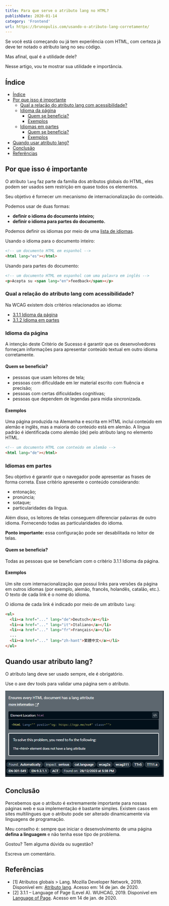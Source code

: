 ```yaml
---
title: Para que serve o atributo lang no HTML?
publishDate: 2020-01-14
category: 'Frontend'
url: https://brunopulis.com/usando-o-atributo-lang-corretamente/
---
```


Se você está começando ou já tem experiência com HTML, com certeza já deve ter notado o atributo lang no seu código.

Mas afinal, qual é a utilidade dele?

Nesse artigo, vou te mostrar sua utilidade e importância.

## Índice

- [Índice](#índice)
- [Por que isso é importante](#por-que-isso-é-importante)
  - [Qual a relação do atributo lang com acessibilidade?](#qual-a-relação-do-atributo-lang-com-acessibilidade)
  - [Idioma da página](#idioma-da-página)
    - [Quem se beneficia?](#quem-se-beneficia)
    - [Exemplos](#exemplos)
  - [Idiomas em partes](#idiomas-em-partes)
    - [Quem se beneficia?](#quem-se-beneficia-1)
    - [Exemplos](#exemplos-1)
- [Quando usar atributo lang?](#quando-usar-atributo-lang)
- [Conclusão](#conclusão)
- [Referências](#referências)

## Por que isso é importante

O atributo `lang` faz parte da família dos atributos globais do HTML, eles podem ser usados sem restrição em quase todos os elementos.

Seu objetivo é fornecer um mecanismo de internacionalização do conteúdo.

Podemos usar de duas formas:

- **definir o idioma do documento inteiro;**
- **definir o idioma para partes do documento.**

Podemos definir os idiomas por meio de uma [lista de idiomas](https://www.rfc-editor.org/rfc/bcp/bcp47.txt).

Usando o idioma para o documento inteiro:

```html
<!-- um documento HTML em espanhol -->
<html lang="es"></html>
```

Usando para partes do documento:

```html
<!-- um documento HTML em espanhol com uma palavra em inglês -->
<p>Acepta su <span lang="en">feedback</span></p>
```

### Qual a relação do atributo lang com acessibilidade?

Na WCAG existem dois critérios relacionados ao idioma:

- [3.1.1 Idioma da página](https://www.w3.org/WAI/WCAG22/Understanding/language-of-page)
- [3.1.2 Idioma em partes](https://www.w3.org/WAI/WCAG22/Understanding/language-of-parts)

### Idioma da página

A intenção deste Critério de Sucesso é garantir que os desenvolvedores forneçam informações para apresentar conteúdo textual em outro idioma corretamente.

#### Quem se beneficia?

- pessoas que usam leitores de tela;
- pessoas com dificuldade em ler material escrito com fluência e precisão;
- pessoas com certas dificuldades cognitivas;
- pessoas que dependem de legendas para mídia sincronizada.

#### Exemplos

Uma página produzida na Alemanha e escrita em HTML inclui conteúdo em alemão e inglês, mas a maioria do conteúdo está em alemão. A língua padrão é identificada como alemão (de) pelo atributo lang no elemento HTML.

```html
<!-- um documento HTML com conteúdo em alemão -->
<html lang="de"></html>
```

### Idiomas em partes

Seu objetivo é garantir que o navegador pode apresentar as frases de forma correta. Esse critério apresente o conteúdo considerando:

- entonação;
- pronúncia;
- sotaque;
- particularidades da língua.

Além disso, os leitores de telas conseguem diferenciar palavras de outro idioma. Fornecendo todas as particularidades do idioma.

**Ponto importante:** essa configuração pode ser desabilitada no leitor de telas.

#### Quem se beneficia?

Todas as pessoas que se beneficiam com o critério 3.1.1 Idioma da página.

#### Exemplos

Um site com internacionalização que possui links para versões da página em outros idiomas (por exemplo, alemão, francês, holandês, catalão, etc.). O texto de cada link é o nome do idioma.

O idioma de cada link é indicado por meio de um atributo `lang`:

```html
<ul>
  <li><a href="..." lang="de">Deutsch</a></li>
  <li><a href="..." lang="it">Italiano</a></li>
  <li><a href="..." lang="fr">Français</a></li>
  ...
  <li><a href="..." lang="zh-hant">繁體中文</a></li>
</ul>
```

## Quando usar atributo lang?

O atributo lang deve ser usado sempre, ele é obrigatório.

Use o axe dev tools para validar uma página sem o atributo.

![Print do axe dev tools informando que o uso do atributo lang é obrigatório.](images/axe-atributo-lang.png)

## Conclusão

Percebemos que o atributo é extremamente importante para nossas páginas web e sua implementação é bastante simples. Existem casos em sites multilíngues que o atributo pode ser alterado dinamicamente via linguagens de programação.

Meu conselho é: sempre que iniciar o desenvolvimento de uma página **defina a linguagem** e não tenha esse tipo de problema.

Gostou? Tem alguma dúvida ou sugestão?

Escreva um comentário.

## Referências

- \[1\] Atributos globais > Lang. Mozilla Developer Network, 2019. Disponível em: [Atributo lang](https://developer.mozilla.org/pt-BR/docs/Web/HTML/Global_attributes/lang). Acesso em: 14 de jan. de 2020.
- \[2\] 3.1.1 – Language of Page (Level A). WUHCAG, 2019. Disponível em [Language of Page](https://www.wuhcag.com/language-of-page/). Acesso em 14 de jan. de 2020.
